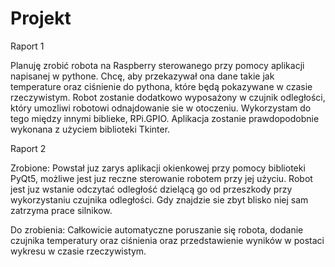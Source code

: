 # Projekt
Raport 1

Planuję zrobić robota na Raspberry sterowanego przy pomocy aplikacji napisanej w pythone. Chcę, aby przekazywał ona dane takie jak temperature oraz ciśnienie do pythona, które będą pokazywane w czasie rzeczywistym. Robot zostanie dodatkowo wyposażony w czujnik odległości, który umozliwi robotowi odnajdowanie sie w otoczeniu. Wykorzystam do tego między innymi biblieke, RPi.GPIO. Aplikacja zostanie prawdopodobnie wykonana z użyciem biblioteki Tkinter. 

Raport 2

Zrobione: Powstał juz zarys aplikacji okienkowej przy pomocy biblioteki PyQt5, możliwe jest juz reczne sterowanie robotem przy jej użyciu. Robot jest juz wstanie odczytać odległość dzielącą go od przeszkody przy wykorzystaniu czujnika odległości. Gdy znajdzie sie zbyt blisko niej sam zatrzyma prace silnikow.

Do zrobienia: Całkowicie automatyczne poruszanie się robota, dodanie czujnika temperatury oraz ciśnienia oraz przedstawienie wyników w postaci wykresu w czasie rzeczywistym.
